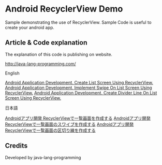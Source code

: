 Android RecyclerView Demo
===================================

Sample demonstrating the use of RecyclerView. 
Sample Code is useful to create your android app.

Article & Code explanation
------------
The explanation of this code is publishing on website.

http://java-lang-programming.com/

English

[Android Application Development. Create List Screen Using RecyclerView.](http://java-lang-programming.com/en/articles/17)
[Android Application Development. Implement Swipe On List Screen Using RecyclerView.](http://java-lang-programming.com/en/articles/18)
[Android Application Development. Create Divider Line On List Screen Using RecyclerView.](http://java-lang-programming.com/en/articles/19)

日本語

[Androidアプリ開発 RecyclerViewで一覧画面を作成する](http://java-lang-programming.com/ja/articles/17)
[Androidアプリ開発 RecyclerViewで一覧画面のスワイプを作成する](http://java-lang-programming.com/ja/articles/18)
[Androidアプリ開発 RecyclerViewで一覧画面の区切り線を作成する](http://java-lang-programming.com/ja/articles/19)

Credits
------------
Developed by java-lang-programming
